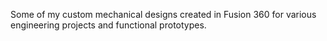 Some of my custom mechanical designs created in Fusion 360 for various engineering projects and functional prototypes.

